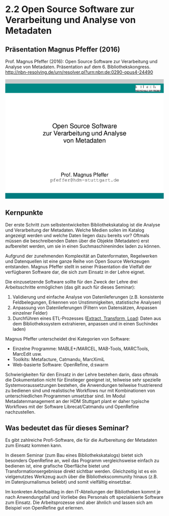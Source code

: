 # 2.2 Open Source Software zur Verarbeitung und Analyse von Metadaten

## Präsentation Magnus Pfeffer (2016)

Prof. Magnus Pfeffer (2016): Open Source Software zur Verarbeitung und Analyse von Metadaten. Präsentation auf dem 6. Bibliothekskongress. http://nbn-resolving.de/urn/resolver.pl?urn:nbn:de:0290-opus4-24490

[![Screenshot Pfeffer (2016)](images/screenshot-pfeffer-2016.png)](http://nbn-resolving.de/urn/resolver.pl?urn:nbn:de:0290-opus4-24490)

## Kernpunkte

Der erste Schritt zum selbstentwickelten Bibliothekskatalog ist die Analyse und Verarbeitung der Metadaten. Welche Medien sollen im Katalog angezeigt werden und welche Daten liegen dazu bereits vor? Oftmals müssen die beschreibenden Daten über die Objekte (Metadaten) erst aufbereitet werden, um sie in einen Suchmaschinenindex laden zu können.

Aufgrund der zunehmenden Komplexität an Datenformaten, Regelwerken und Datenquellen ist eine ganze Reihe von Open Source Werkzeugen entstanden. Magnus Pfeffer stellt in seiner Präsentation die Vielfalt der verfügbaren Software dar, die sich zum Einsatz in der Lehre eignet.

Die einzusetzende Software sollte für den Zweck der Lehre drei Arbeitsschritte ermöglichen (das gilt auch für dieses Seminar):
1. Validierung und einfache Analyse von Datenlieferungen (z.B. konsistente Feldbelegungen, Erkennen von Unstimmigkeiten, statistische Analysen)
2. Anpassung von Datenlieferungen (Filtern von Datensätzen, Anpassen einzelner Felder)
3. Durchführen eines ETL-Prozesses ([Extract, Transform, Load](https://de.wikipedia.org/wiki/ETL-Prozess): Daten aus dem Bibliothekssystem extrahieren, anpassen und in einen Suchindex laden)

Magnus Pfeffer unterscheidet drei Kategorien von Software:
* Einzelne Programme: MABLE+/MARCEL, MAB-Tools, MARCTools, MarcEdit usw.
* Toolkits: Metafacture, Catmandu, MarcXimiL
* Web-basierte Software: OpenRefine, d:swarm

Schwierigkeiten für den Einsatz in der Lehre bestehen darin, dass oftmals die Dokumentation nicht für Einstieger geeignet ist, teilweise sehr spezielle Systemvoraussetzungen bestehen, die Anwendungen teilweise frustrierend zu bedienen sind und realistische Workflows nur mit Kombinationen von unterschiedlichen Programmen umsetzbar sind. Im Modul Metadatenmanagement an der HDM Stuttgart plant er daher typische Workflows mit der Software Librecat/Catmandu und OpenRefine nachzustellen.

## Was bedeutet das für dieses Seminar?

Es gibt zahlreiche Profi-Software, die für die Aufbereitung der Metadaten zum Einsatz kommen kann.

In diesem Seminar (zum Bau eines Bibliothekskatalogs) bietet sich besonders OpenRefine an, weil das Programm vergleichsweise einfach zu bedienen ist, eine grafische Oberfläche bietet und Transformationsergebnisse direkt sichtbar werden. Gleichzeitig ist es ein vielgenutztes Werkzeug auch über die Bibliothekscommunity hinaus (z.B. im Datenjournalismus beliebt) und somit vielfältig einsetzbar.

Im konkreten Arbeitsalltag in den IT-Abteilungen der Bibliotheken kommt je nach Anwendungsfall und Vorliebe des Personals oft spezialisierte Software zum Einsatz. Die Arbeitsprozesse sind aber ähnlich und lassen sich am Beispiel von OpenRefine gut erlernen.
